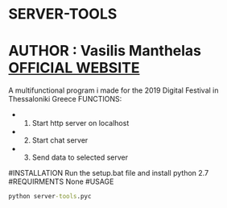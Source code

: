 # SERVER-TOOLS
# AUTHOR : Vasilis Manthelas [OFFICIAL WEBSITE](http://j0ck3r2004.000webhostapp.com/)
A multifunctional program i made for the 2019 Digital Festival in Thessaloniki Greece
FUNCTIONS:
- 1) Start http server on localhost
- 2) Start chat server
- 3) Send data to selected server

#INSTALLATION
Run the setup.bat file and install python 2.7
#REQUIRMENTS
None
#USAGE
```bat
python server-tools.pyc
```
